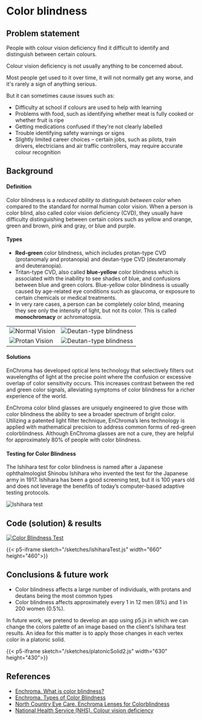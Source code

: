 # **Color blindness**

## **Problem statement**

People with colour vision deficiency find it difficult to identify and distinguish between certain colours.

Colour vision deficiency is not usually anything to be concerned about.

Most people get used to it over time, it will not normally get any worse, and it's rarely a sign of anything serious.

But it can sometimes cause issues such as:

- Difficulty at school if colours are used to help with learning
- Problems with food, such as identifying whether meat is fully cooked or whether fruit is ripe
- Getting medications confused if they're not clearly labelled
- Trouble identifying safety warnings or signs
- Slightly limited career choices – certain jobs, such as pilots, train drivers, electricians and air traffic controllers, may require accurate colour recognition

## **Background**

#### **Definition**

Color blindness is a *reduced ability to distinguish between color* when compared to the standard for normal human color vision. When a person is color blind, also called color vision deficiency (CVD), they usually have difficulty distinguishing between certain colors such as yellow and orange, green and brown, pink and gray, or blue and purple.

#### **Types**

- **Red-green** color blindness, which includes protan-type CVD (protanomaly and protanopia) and deutan-type CVD (deuteranomaly and deuteranopia).
- Tritan-type CVD, also called **blue-yellow** color blindness which is associated with the inability to see shades of blue, and confusions between blue and green colors. Blue-yellow color blindness is usually caused by age-related eye conditions such as glaucoma, or exposure to certain chemicals or medical treatments. 
- In very rare cases, a person can be completely color blind, meaning they see only the intensity of light, but not its color. This is called **monochromacy** or achromatopsia.
  
<table>
<tr>
<td><img src="../../shortcodes/resources/images/normalVision.jpg" alt="Normal Vision"/></td>
<td><img src="../../shortcodes/resources/images/deutanBlindness.jpg" alt="Deutan-type blindness"/></td>
</tr>
<tr>
<td><img src="../../shortcodes/resources/images/protanBlindness.jpg" alt="Protan Vision"/></td>
<td><img src="../../shortcodes/resources/images/monochromacyBlindness.jpg" alt="Deutan-type blindness"/></td>
</tr>
</table>

#### **Solutions**

EnChroma has developed optical lens technology that selectively filters out wavelengths of light at the precise point where the confusion or excessive overlap of color sensitivity occurs. This increases contrast between the red and green color signals, alleviating symptoms of color blindness for a richer experience of the world. 

EnChroma color blind glasses are uniquely engineered to give those with color blindness the ability to see a broader spectrum of bright color. Utilizing a patented light filter technique, EnChroma’s lens technology is applied with mathematical precision to address common forms of red-green colorblindness. Although EnChroma glasses are not a cure, they are helpful for approximately 80% of people with color blindness.

#### **Testing for Color Blindness**

The Ishihara test for color blindness is named after a Japanese ophthalmologist Shinobu Ishihara who invented the test for the Japanese army in 1917. Ishihara has been a good screening test, but it is 100 years old and does not leverage the benefits of today’s computer-based adaptive testing protocols.

<img src="../../shortcodes/resources/images/ishihara_test.png" alt="Ishihara test"/>

## **Code (solution) & results**

<!-- [Color Blindness Test](https://colab.research.google.com/drive/14nd0uXf72M-mwj_aK54YkWyB1rQZBjXv) -->
[![Color Blindness Test](https://colab.research.google.com/assets/colab-badge.svg)](https://colab.research.google.com/drive/14nd0uXf72M-mwj_aK54YkWyB1rQZBjXv)

{{< p5-iframe sketch="/sketches/ishiharaTest.js" width="660" height="460">}}

## **Conclusions & future work**

- Color blindness affects a large number of individuals, with protans and deutans being the most common types
- Color blindness affects approximately every 1 in 12 men (8%) and 1 in 200 women (0.5%).

In future work, we pretend to develop an app using p5.js in which we can change the colors palette of an image based on the client's Ishihara test results. An idea for this matter is to apply those changes in each vertex color in a platonic solid.

{{< p5-iframe sketch="/sketches/platonicSolid2.js" width="630" height="430">}}


## **References**

- [Enchroma. What is color blindness?](https://enchroma.com/pages/what-is-color-blindness)
- [Enchroma. Types of Color Blindness](https://enchroma.com/pages/types-of-color-blindness)
- [North Country Eye Care. Enchroma Lenses for Colorblindness](https://www.northcountryeyecare.com/eyeglasses/enchroma-lenses-for-colorblindness/)
- [National Health Service (NHS). Colour vision deficiency](https://www.nhs.uk/conditions/colour-vision-deficiency/)

